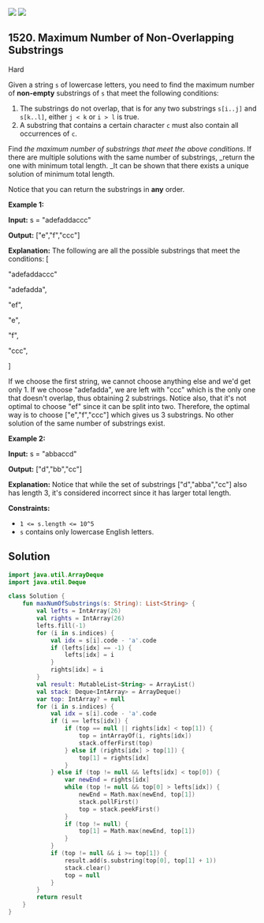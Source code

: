 [![](https://img.shields.io/github/stars/javadev/LeetCode-in-Kotlin?label=Stars&style=flat-square)](https://github.com/javadev/LeetCode-in-Kotlin)
[![](https://img.shields.io/github/forks/javadev/LeetCode-in-Kotlin?label=Fork%20me%20on%20GitHub%20&style=flat-square)](https://github.com/javadev/LeetCode-in-Kotlin/fork)

## 1520\. Maximum Number of Non-Overlapping Substrings

Hard

Given a string `s` of lowercase letters, you need to find the maximum number of **non-empty** substrings of `s` that meet the following conditions:

1.  The substrings do not overlap, that is for any two substrings `s[i..j]` and `s[k..l]`, either `j < k` or `i > l` is true.
2.  A substring that contains a certain character `c` must also contain all occurrences of `c`.

Find _the maximum number of substrings that meet the above conditions_. If there are multiple solutions with the same number of substrings, _return the one with minimum total length. _It can be shown that there exists a unique solution of minimum total length.

Notice that you can return the substrings in **any** order.

**Example 1:**

**Input:** s = "adefaddaccc"

**Output:** ["e","f","ccc"]

**Explanation:** The following are all the possible substrings that meet the conditions: 
[ 

"adefaddaccc" 

"adefadda", 

"ef", 

"e", 

"f", 

"ccc", 

] 

If we choose the first string, we cannot choose anything else and we'd get only 1. If we choose "adefadda", we are left with "ccc" which is the only one that doesn't overlap, thus obtaining 2 substrings. Notice also, that it's not optimal to choose "ef" since it can be split into two. Therefore, the optimal way is to choose ["e","f","ccc"] which gives us 3 substrings. No other solution of the same number of substrings exist.

**Example 2:**

**Input:** s = "abbaccd"

**Output:** ["d","bb","cc"]

**Explanation:** Notice that while the set of substrings ["d","abba","cc"] also has length 3, it's considered incorrect since it has larger total length.

**Constraints:**

*   `1 <= s.length <= 10^5`
*   `s` contains only lowercase English letters.

## Solution

```kotlin
import java.util.ArrayDeque
import java.util.Deque

class Solution {
    fun maxNumOfSubstrings(s: String): List<String> {
        val lefts = IntArray(26)
        val rights = IntArray(26)
        lefts.fill(-1)
        for (i in s.indices) {
            val idx = s[i].code - 'a'.code
            if (lefts[idx] == -1) {
                lefts[idx] = i
            }
            rights[idx] = i
        }
        val result: MutableList<String> = ArrayList()
        val stack: Deque<IntArray> = ArrayDeque()
        var top: IntArray? = null
        for (i in s.indices) {
            val idx = s[i].code - 'a'.code
            if (i == lefts[idx]) {
                if (top == null || rights[idx] < top[1]) {
                    top = intArrayOf(i, rights[idx])
                    stack.offerFirst(top)
                } else if (rights[idx] > top[1]) {
                    top[1] = rights[idx]
                }
            } else if (top != null && lefts[idx] < top[0]) {
                var newEnd = rights[idx]
                while (top != null && top[0] > lefts[idx]) {
                    newEnd = Math.max(newEnd, top[1])
                    stack.pollFirst()
                    top = stack.peekFirst()
                }
                if (top != null) {
                    top[1] = Math.max(newEnd, top[1])
                }
            }
            if (top != null && i >= top[1]) {
                result.add(s.substring(top[0], top[1] + 1))
                stack.clear()
                top = null
            }
        }
        return result
    }
}
```
